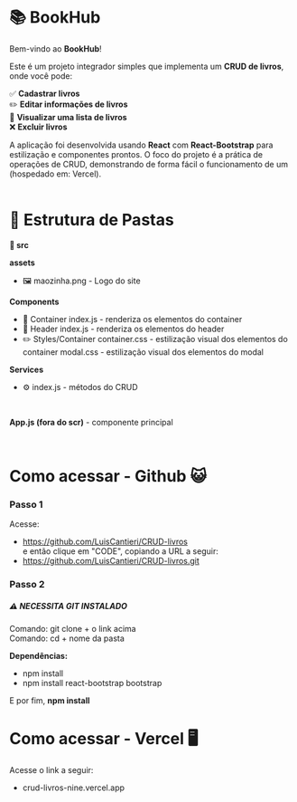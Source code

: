 # 📚 BookHub

Bem-vindo ao **BookHub**!

Este é um projeto integrador simples que implementa um **CRUD de livros**, onde você pode:

✅ **Cadastrar livros**  
✏️ **Editar informações de livros**  
📖 **Visualizar uma lista de livros**  
❌ **Excluir livros**  

A aplicação foi desenvolvida usando **React** com **React-Bootstrap** para estilização e componentes prontos. O foco do projeto é a prática de operações de CRUD, demonstrando de forma fácil o funcionamento de um (hospedado em: Vercel).
<br>
<br>

# 📂 Estrutura de Pastas
**📂 src**

**assets**
 - 🖼️ maozinha.png  - Logo do site

 **Components**
 - 📂 Container
 index.js - renderiza os elementos do container
 - 📂 Header
 index.js - renderiza os elementos do header
 - ✏️ Styles/Container
 container.css - estilização visual dos elementos do container
 modal.css - estilização visual dos elementos do modal
 
 
 **Services**
 - ⚙️ index.js - métodos do CRUD
 
 <br>
 
 **App.js (fora do scr)** - componente principal

 <br>

 # Como acessar - **Github** 😺

 ### **Passo 1**
 Acesse: 
 - https://github.com/LuisCantieri/CRUD-livros <br>
 e então clique em "CODE", copiando a URL a seguir:
 - https://github.com/LuisCantieri/CRUD-livros.git

 ### **Passo 2**
 ##### ⚠️ **NECESSITA GIT INSTALADO**
 Comando: git clone + o link acima <br>
 Comando: cd + nome da pasta

 **Dependências:**
 - npm install
 - npm install react-bootstrap bootstrap

 E por fim, **npm install**

 # Como acessar - **Vercel** 🖥️

Acesse o link a seguir:
- crud-livros-nine.vercel.app

